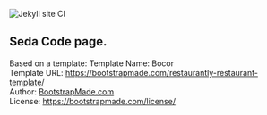 
![Jekyll site CI](https://github.com/seda-code/seda-code.github.io/workflows/Jekyll%20site%20CI/badge.svg)

## Seda Code page.


Based on a template:
  Template Name: Bocor  
  Template URL: https://bootstrapmade.com/restaurantly-restaurant-template/  
  Author: [BootstrapMade.com](https://bootstrapmade.com)  
  License: https://bootstrapmade.com/license/  
